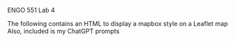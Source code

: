ENGO 551 Lab 4

The following contains an HTML to display a mapbox style on a Leaflet map
Also, included is my ChatGPT prompts
